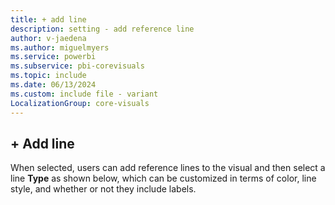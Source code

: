```yaml
---
title: + add line
description: setting - add reference line
author: v-jaedena
ms.author: miguelmyers
ms.service: powerbi
ms.subservice: pbi-corevisuals
ms.topic: include
ms.date: 06/13/2024
ms.custom: include file - variant
LocalizationGroup: core-visuals
---
```

## + Add line

When selected, users can add reference lines to the visual and then select a line **Type** as shown below, which can be customized in terms of color, line style, and whether or not they include labels.

